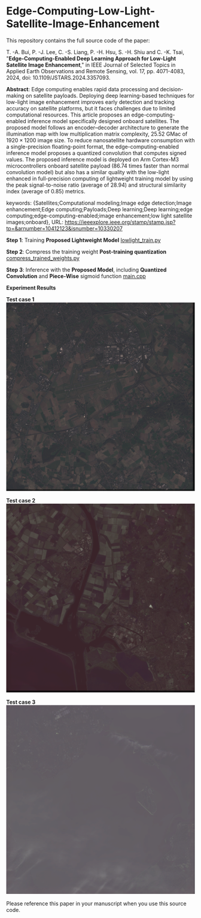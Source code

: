 # Edge-Computing-Low-Light-Satellite-Image-Enhancement
This repository contains the full source code of the paper:

T. -A. Bui, P. -J. Lee, C. -S. Liang, P. -H. Hsu, S. -H. Shiu and C. -K. Tsai, "**Edge-Computing-Enabled Deep Learning Approach for Low-Light Satellite Image Enhancement**," 
in IEEE Journal of Selected Topics in Applied Earth Observations and Remote Sensing, vol. 17, pp. 4071-4083, 2024, doi: 10.1109/JSTARS.2024.3357093.

**Abstract**: Edge computing enables rapid data processing and decision-making on satellite payloads. Deploying deep learning-based techniques for low-light image enhancement improves early detection and tracking accuracy on satellite platforms, but it faces challenges due to limited computational resources. This article proposes an edge-computing-enabled inference model specifically designed onboard satellites. The proposed model follows an encoder–decoder architecture to generate the illumination map with low multiplication matrix complexity, 25.52 GMac of $1920 \times 1200$ image size. To reduce nanosatellite hardware consumption with a single-precision floating-point format, the edge-computing-enabled inference model proposes a quantized convolution that computes signed values. The proposed inference model is deployed on Arm Cortex-M3 microcontrollers onboard satellite payload (86.74 times faster than normal convolution model) but also has a similar quality with the low-light enhanced in full-precision computing of lightweight training model by using the peak signal-to-noise ratio (average of 28.94) and structural similarity index (average of 0.85) metrics.

keywords: {Satellites;Computational modeling;Image edge detection;Image enhancement;Edge computing;Payloads;Deep learning;Deep learning;edge computing;edge-computing-enabled;image enhancement;low light satellite images;onboard},
URL: https://ieeexplore.ieee.org/stamp/stamp.jsp?tp=&arnumber=10412123&isnumber=10330207


**Step 1**: Training **Proposed Lightweight Model** 
[lowlight_train.py](/Low-Light-Satellite-Image-Enhancement-Lightweight-Training-Model/lowlight_train.py)

**Step 2**: Compress the training weight **Post-training quantization**
[compress_trained_weights.py](/Low-Light-Satellite-Image-Enhancement-Lightweight-Training-Model/compress_trained_weights.py)

**Step 3**: Inference with the **Proposed Model**, including **Quantized Convolution** and **Piece-Wise** sigmoid function 
[main.cpp](/Inference/main.cpp)

**Experiment Results**

**Test case 1**
![Result 1 Edge-Computing-Low-Light-Satellite-Image-Enhancement](/Inference/paper_case1/_mnt_d_Seaport_satellite_images_lng_3.110000_lat_50.560000_sentinel_2_rgb_enhanced_onboard.png)


**Test case 2**
![Result 2 Edge-Computing-Low-Light-Satellite-Image-Enhancement](/Inference/paper_case2/_mnt_d_Seaport_satellite_images_lng_4.240000_lat_51.520000_sentinel_2_rgb_enhanced_onboard.png)

**Test case 3**
![Result 3 Edge-Computing-Low-Light-Satellite-Image-Enhancement](/Inference/paper_case3/_mnt_d_Seaport_satellite_images_lng_5.270000_lat_52.590000_landsat_8_rgb_enhanced_onboard.png)

Please reference this paper in your manuscript when you use this source code.
